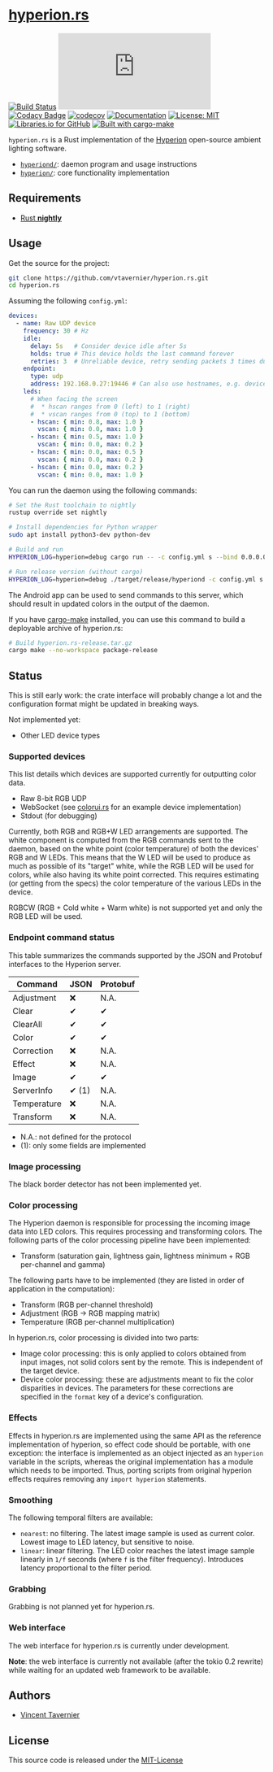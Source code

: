 # [hyperion.rs](https://github.com/vtavernier/hyperion.rs)

[![Build Status](https://travis-ci.com/vtavernier/hyperion.rs.svg)](http://travis-ci.com/vtavernier/hyperion.rs)
[![GitHub release](https://img.shields.io/github/release/vtavernier/hyperion.rs)](https://github.com/vtavernier/hyperion.rs/releases)
[![Codacy Badge](https://api.codacy.com/project/badge/Grade/9a0bff1adfc84e1d8c72fcc136328629)](https://www.codacy.com/app/vtavernier/hyperion.rs?utm_source=github.com&amp;utm_medium=referral&amp;utm_content=vtavernier/hyperion.rs&amp;utm_campaign=Badge_Grade)
[![codecov](https://codecov.io/gh/vtavernier/hyperion.rs/branch/master/graph/badge.svg)](https://codecov.io/gh/vtavernier/hyperion.rs)
[![Documentation](https://img.shields.io/badge/docs-master-blue.svg)](https://vtavernier.github.io/hyperion.rs/)
[![License: MIT](https://img.shields.io/badge/License-MIT-blue.svg)](https://opensource.org/licenses/MIT)
[![Libraries.io for GitHub](https://img.shields.io/librariesio/github/vtavernier/hyperion.rs.svg)](https://libraries.io/github/vtavernier/hyperion.rs)
[![Built with cargo-make](https://sagiegurari.github.io/cargo-make/assets/badges/cargo-make.svg)](https://sagiegurari.github.io/cargo-make)

`hyperion.rs` is a Rust implementation of the
[Hyperion](https://github.com/hyperion-project/hyperion) open-source ambient
lighting software.

* [`hyperiond/`](hyperiond): daemon program and usage instructions
* [`hyperion/`](hyperion): core functionality implementation

## Requirements

* [Rust **nightly**](https://rustup.rs/)

## Usage

Get the source for the project:

```bash
git clone https://github.com/vtavernier/hyperion.rs.git
cd hyperion.rs
```

Assuming the following `config.yml`:

```yaml
devices:
  - name: Raw UDP device
    frequency: 30 # Hz
    idle:
      delay: 5s   # Consider device idle after 5s
      holds: true # This device holds the last command forever
      retries: 3  # Unreliable device, retry sending packets 3 times during idle updates
    endpoint:
      type: udp
      address: 192.168.0.27:19446 # Can also use hostnames, e.g. device.local:19446
    leds:
      # When facing the screen
      #  * hscan ranges from 0 (left) to 1 (right)
      #  * vscan ranges from 0 (top) to 1 (bottom)
      - hscan: { min: 0.8, max: 1.0 }
        vscan: { min: 0.0, max: 1.0 }
      - hscan: { min: 0.5, max: 1.0 }
        vscan: { min: 0.0, max: 0.2 }
      - hscan: { min: 0.0, max: 0.5 }
        vscan: { min: 0.0, max: 0.2 }
      - hscan: { min: 0.0, max: 0.2 }
        vscan: { min: 0.0, max: 1.0 }
```

You can run the daemon using the following commands:

```bash
# Set the Rust toolchain to nightly
rustup override set nightly

# Install dependencies for Python wrapper
sudo apt install python3-dev python-dev

# Build and run
HYPERION_LOG=hyperion=debug cargo run -- -c config.yml s --bind 0.0.0.0

# Run release version (without cargo)
HYPERION_LOG=hyperion=debug ./target/release/hyperiond -c config.yml s --bind 0.0.0.0
```

The Android app can be used to send commands to this server, which should result
in updated colors in the output of the daemon.

If you have [cargo-make](https://github.com/sagiegurari/cargo-make) installed,
you can use this command to build a deployable archive of hyperion.rs:

```bash
# Build hyperion.rs-release.tar.gz
cargo make --no-workspace package-release
```

## Status

This is still early work: the crate interface will probably change a lot and the
configuration format might be updated in breaking ways.

Not implemented yet:

* Other LED device types

### Supported devices

This list details which devices are supported currently for outputting color data.

* Raw 8-bit RGB UDP
* WebSocket (see [colorui.rs](https://github.com/vtavernier/colorui.rs) for an
  example device implementation)
* Stdout (for debugging)

Currently, both RGB and RGB+W LED arrangements are supported. The white component
is computed from the RGB commands sent to the daemon, based on the white point
(color temperature) of both the devices' RGB and W LEDs. This means that the W
LED will be used to produce as much as possible of its "target" white, while the
RGB LED will be used for colors, while also having its white point corrected.
This requires estimating (or getting from the specs) the color temperature of
the various LEDs in the device.

RGBCW (RGB + Cold white + Warm white) is not supported yet and only the RGB LED
will be used.

### Endpoint command status

This table summarizes the commands supported by the JSON and Protobuf interfaces
to the Hyperion server.

| Command     | JSON  | Protobuf |
| ----------- | ----- | -------- |
| Adjustment  | ❌     | N.A.     |
| Clear       | ✔     | ✔        |
| ClearAll    | ✔     | ✔        |
| Color       | ✔     | ✔        |
| Correction  | ❌     | N.A.     |
| Effect      | ❌     | N.A.     |
| Image       | ✔     | ✔        |
| ServerInfo  | ✔ (1) | N.A.     |
| Temperature | ❌     | N.A.     |
| Transform   | ❌     | N.A.     |

* N.A.: not defined for the protocol
* (1): only some fields are implemented

### Image processing

The black border detector has not been implemented yet.

### Color processing

The Hyperion daemon is responsible for processing the incoming image data into
LED colors. This requires processing and transforming colors. The following parts
of the color processing pipeline have been implemented:

* Transform (saturation gain, lightness gain, lightness minimum + RGB per-channel
  and gamma)

The following parts have to be implemented (they are listed in order of application
in the computation):

* Transform (RGB per-channel threshold)
* Adjustment (RGB -> RGB mapping matrix)
* Temperature (RGB per-channel multiplication)

In hyperion.rs, color processing is divided into two parts:

* Image color processing: this is only applied to colors obtained from input images,
  not solid colors sent by the remote. This is independent of the target device.
* Device color processing: these are adjustments meant to fix the color disparities
  in devices. The parameters for these corrections are specified in the `format` key
  of a device's configuration.

### Effects

Effects in hyperion.rs are implemented using the same API as the reference
implementation of hyperion, so effect code should be portable, with one
exception: the interface is implemented as an object injected as an `hyperion`
variable in the scripts, whereas the original implementation has a module which
needs to be imported. Thus, porting scripts from original hyperion effects
requires removing any `import hyperion` statements.

### Smoothing

The following temporal filters are available:

* `nearest`: no filtering. The latest image sample is used as current color.
  Lowest image to LED latency, but sensitive to noise.
* `linear`: linear filtering. The LED color reaches the latest image sample
  linearly in `1/f` seconds (where `f` is the filter frequency). Introduces
  latency proportional to the filter period.

### Grabbing

Grabbing is not planned yet for hyperion.rs.

### Web interface

The web interface for hyperion.rs is currently under development.

**Note**: the web interface is currently not available (after the tokio 0.2
rewrite) while waiting for an updated web framework to be available.

## Authors

* [Vincent Tavernier](https://github.com/vtavernier)

## License

This source code is released under the [MIT-License](https://opensource.org/licenses/MIT)
